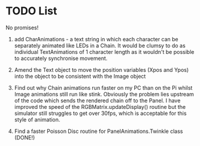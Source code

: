 # TODO List

No promises!

1. add CharAnimations - a text string in which each character can be separately animated like LEDs in a Chain. It would
 be 
clumsy to do as individual TextAnimations of 1 character length as it wouldn't be possible to accurately synchronise 
movement.
2. Amend the Text object to move the position variables (Xpos and Ypos) into the object to be consistent with the 
Image object
3. Find out why Chain animations run faster on my PC than on the Pi whilst Image animations still run like stink. 
Obviously the problem lies upstream of the code which sends the rendered chain off to the Panel.
I have improved the speed of the RGBMatrix.updateDisplay() routine but the simulator still struggles to get over 
30fps, which is acceptable for this style of animation.


4. Find a faster Poisson Disc routine for PanelAnimations.Twinkle class (DONE!)